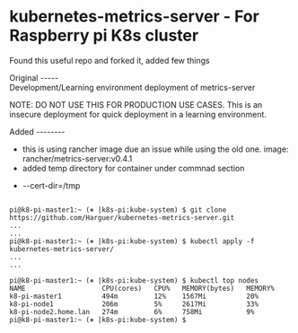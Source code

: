 # kubernetes-metrics-server - For Raspberry pi K8s cluster
Found this useful repo and forked it, added few things

Original -----   
Development/Learning environment deployment of metrics-server

NOTE: DO NOT USE THIS FOR PRODUCTION USE CASES.
 This is an insecure deployment for quick deployment in a learning environment.

Added --------   
* this is using rancher image due an issue while using the old one.
 image: rancher/metrics-server:v0.4.1  
 * added  temp directory for container under commnad section
 - --cert-dir=/tmp
```

pi@k8-pi-master1:~ (⎈ |k8s-pi:kube-system) $ git clone https://github.com/Harguer/kubernetes-metrics-server.git
...
...
pi@k8-pi-master1:~ (⎈ |k8s-pi:kube-system) $ kubectl apply -f kubernetes-metrics-server/
...
...

pi@k8-pi-master1:~ (⎈ |k8s-pi:kube-system) $ kubectl top nodes
NAME                   CPU(cores)   CPU%   MEMORY(bytes)   MEMORY%   
k8-pi-master1          494m         12%    1567Mi          20%       
k8-pi-node1            206m         5%     2617Mi          33%       
k8-pi-node2.home.lan   274m         6%     758Mi           9%        
pi@k8-pi-master1:~ (⎈ |k8s-pi:kube-system) $ 
```
